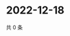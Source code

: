 # 2022-12-18

共 0 条

<!-- BEGIN WEIBO -->
<!-- 最后更新时间 Sun Dec 18 2022 10:02:51 GMT+0800 (China Standard Time) -->

<!-- END WEIBO -->
